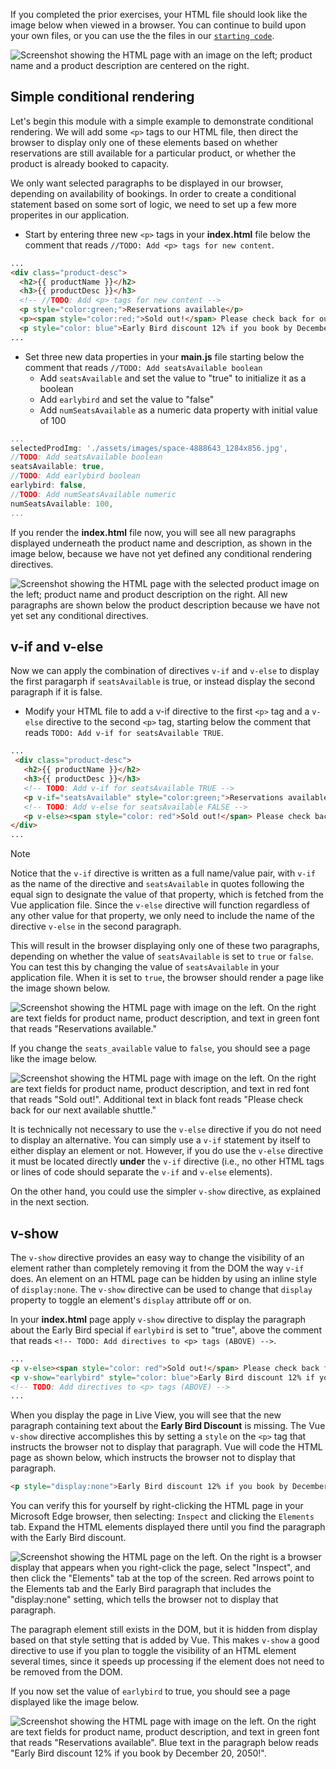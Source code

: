 If you completed the prior exercises, your HTML file should look like the image below when viewed in a browser. You can continue to build upon your own files, or you can use the the files in our [`starting code`](link).

![Screenshot showing the HTML page with an image on the left; product name and a product description are centered on the right.](../media/m03-start.png)

## Simple conditional rendering

Let's begin this module with a simple example to demonstrate conditional rendering. We will add some `<p>` tags to our HTML file, then direct the browser to display only one of these elements based on whether reservations are still available for a particular product, or whether the product is already booked to capacity.

We only want selected paragraphs to be displayed in our browser, depending on availability of bookings. In order to create a conditional statement based on some sort of logic, we need to set up a few more properites in our application.

- Start by entering three new `<p>` tags in your **index.html** file below the comment that reads `//TODO: Add <p> tags for new content`.

```html
...
<div class="product-desc">
  <h2>{{ productName }}</h2>
  <h3>{{ productDesc }}</h3>
  <!-- //TODO: Add <p> tags for new content -->
  <p style="color:green;">Reservations available</p>
  <p><span style="color:red;">Sold out!</span> Please check back for our next available shuttle.</p>
  <p style="color: blue">Early Bird discount 12% if you book by December 20, 2050!</p>
...
```

- Set three new data properties in your **main.js** file starting below the comment that reads `//TODO: Add seatsAvailable boolean`
  - Add `seatsAvailable` and set the value to "true" to initialize it as a boolean
  - Add `earlybird` and set the value to "false"
  - Add `numSeatsAvailable` as a numeric data property with initial value of 100

```javascript
...
selectedProdImg: './assets/images/space-4888643_1284x856.jpg',
//TODO: Add seatsAvailable boolean
seatsAvailable: true,
//TODO: Add earlybird boolean
earlybird: false,
//TODO: Add numSeatsAvailable numeric
numSeatsAvailable: 100,
...
```

If you render the **index.html** file now, you will see all new paragraphs displayed underneath the product name and description, as shown in the image below, because we have not yet defined any conditional rendering directives.

![Screenshot showing the HTML page with the selected product image on the left; product name and product description on the right. All new paragraphs are shown below the product description because we have not yet set any conditional directives.](../media/desc-and-new-paragraphs.png)

## v-if and v-else

Now we can apply the combination of directives `v-if` and `v-else` to display the first paragarph if `seatsAvailable` is true, or instead display the second paragraph if it is false.

- Modify your HTML file to add a v-if directive to the first `<p>` tag and a `v-else` directive to the second `<p>` tag, starting below the comment that reads `TODO: Add v-if for seatsAvailable TRUE`.

```html
...
 <div class="product-desc">
   <h2>{{ productName }}</h2>
   <h3>{{ productDesc }}</h3>
   <!-- TODO: Add v-if for seatsAvailable TRUE -->
   <p v-if="seatsAvailable" style="color:green;">Reservations available</p>
   <!-- TODO: Add v-else for seatsAvailable FALSE -->
   <p v-else><span style="color: red">Sold out!</span> Please check back for our next available shuttle.</p>
</div>
...
```

>[!NOTE]
>Notice that the `v-if` directive is written as a full name/value pair, with `v-if` as the name of the directive and `seatsAvailable` in quotes following the equal sign to designate the value of that property, which is fetched from the Vue application file. Since the `v-else` directive will function regardless of any other value for that property, we only need to include the name of the directive `v-else` in the second paragraph.

This will result in the browser displaying only one of these two paragraphs, depending on whether the value of `seatsAvailable` is set to `true` or `false`. You can test this by changing the value of `seatsAvailable` in your application file. When it is set to `true`, the browser should render a page like the image shown below.

![Screenshot showing the HTML page with image on the left. On the right are text fields for product name, product description, and text in green font that reads "Reservations available."](../media/seats_available_true.png)

If you change the `seats_available` value to `false`, you should see a page like the image below.

![Screenshot showing the HTML page with image on the left. On the right are text fields for product name, product description, and text in red font that reads "Sold out!". Additional text in black font reads "Please check back for our next available shuttle."](../media/seats_available_false.png)

It is technically not necessary to use the `v-else` directive if you do not need to display an alternative. You can simply use a `v-if` statement by itself to either display an element or not. However, if you do use the `v-else` directive it must be located directly **under** the `v-if` directive (i.e., no other HTML tags or lines of code should separate the `v-if` and `v-else` elements).

On the other hand, you could use the simpler `v-show` directive, as explained in the next section.

## v-show

The `v-show` directive provides an easy way to change the visibility of an element rather than completely removing it from the DOM the way `v-if` does. An element on an HTML page can be hidden by using an inline style of `display:none`. The `v-show` directive can be used to change that `display` property to toggle an element's `display` attribute off or on.

In your **index.html** page apply `v-show` directive to display the paragraph about the Early Bird special if `earlybird` is set to "true", above the comment that reads `<!-- TODO: Add directives to <p> tags (ABOVE) -->`.

```html
...
<p v-else><span style="color: red">Sold out!</span> Please check back for our next available shuttle.</p>
<p v-show="earlybird" style="color: blue">Early Bird discount 12% if you book by December 20, 2050!</p>
<!-- TODO: Add directives to <p> tags (ABOVE) -->
...
```

When you display the page in Live View, you will see that the new paragraph containing text about the **Early Bird Discount** is missing. The Vue `v-show` directive accomplishes this by setting a `style` on the `<p>` tag that instructs the browser not to display that paragraph. Vue will code the HTML page as shown below, which instructs the browser not to display that paragraph.

```html
<p style="display:none">Early Bird discount 12% if you book by December 20, 2050!</p>
```

You can verify this for yourself by right-clicking the HTML page in your Microsoft Edge browser, then selecting: `Inspect` and clicking the `Elements` tab. Expand the HTML elements displayed there until you find the paragraph with the Early Bird discount.

![Screenshot showing the HTML page on the left. On the right is a browser display that appears when you right-click the page, select "Inspect", and then click the "Elements" tab at the top of the screen. Red arrows point to the Elements tab and the Early Bird paragraph that includes the "display:none" setting, which tells the browser not to display that paragraph.](../media/display-none.png)

The paragraph element still exists in the DOM, but it is hidden from display based on that style setting that is added by Vue. This makes `v-show` a good directive to use if you plan to toggle the visibility of an HTML element several times, since it speeds up processing if the element does not need to be removed from the DOM.

If you now set the value of `earlybird` to true, you should see a page displayed like the image below.

![Screenshot showing the HTML page with image on the left. On the right are text fields for product name, product description, and text in green font that reads "Reservations available". Blue text in the paragraph below reads "Early Bird discount 12% if you book by December 20, 2050!".](../media/conditional-paragraphs-at-26-seats.png)
